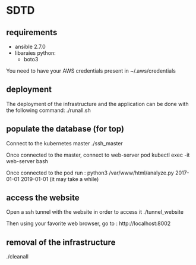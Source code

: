 # SDTD
## requirements
- ansible 2.7.0
- libaraies python:
  - boto3

You need to have your AWS credentials present in ~/.aws/credentials


## deployment
The deployment of the infrastructure and the application can be done with the following command:
./runall.sh

## populate the database (for top)
Connect to the kubernetes master
./ssh_master

Once connected to the master, connect to web-server pod
kubectl exec -it web-server bash

Once connected to the pod run :
python3 /var/www/html/analyze.py 2017-01-01 2019-01-01
(it may take a while)

## access the website
Open a ssh tunnel with the website in order to access it
./tunnel_website

Then using your favorite web browser, go to :
http://localhost:8002

## removal of the infrastructure
./cleanall
